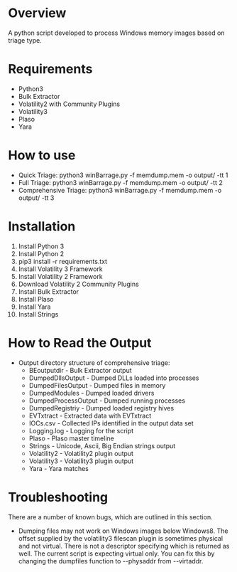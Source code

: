 # Overview

A python script developed to process Windows memory images based on triage type. 

# Requirements
- Python3
- Bulk Extractor
- Volatility2 with Community Plugins
- Volatility3
- Plaso
- Yara

# How to use
- Quick Triage: python3 winBarrage.py -f memdump.mem -o output/ -tt 1
- Full Triage: python3 winBarrage.py -f memdump.mem -o output/ -tt 2
- Comprehensive Triage: python3 winBarrage.py -f memdump.mem -o output/ -tt 3

# Installation
1. Install Python 3
2. Install Python 2
3. pip3 install -r requirements.txt
4. Install Volatility 3 Framework
5. Install Volatility 2 Framework
6. Download Volatility 2 Community Plugins
7. Install Bulk Extractor
8. Install Plaso
9. Install Yara
10. Install Strings

# How to Read the Output
- Output directory structure of comprehensive triage:
    - BEoutputdir - Bulk Extractor output
    - DumpedDllsOutput - Dumped DLLs loaded into processes
    - DumpedFilesOutput - Dumped files in memory
    - DumpedModules - Dumped loaded drivers
    - DumpedProcessOutput - Dumped running processes
    - DumpedRegistriy - Dumped loaded registry hives
    - EVTxtract - Extracted data with EVTxtract
    - IOCs.csv - Collected IPs identified in the output data set
    - Logging.log - Logging for the script
    - Plaso - Plaso master timeline
    - Strings - Unicode, Ascii, Big Endian strings output
    - Volatility2 - Volatility2 plugin output 
    - Volatility3 - Volatility3 plugin output
    - Yara - Yara matches
    
# Troubleshooting
There are a number of known bugs, which are outlined in this section.
- Dumping files may not work on Windows images below Windows8. The offset supplied by the volatility3 filescan plugin is sometimes physical and not virtual. There is not a descriptor specifying which is returned as well. The current script is expecting virtual only. You can fix this by changing the dumpfiles function to --physaddr from --virtaddr. 

